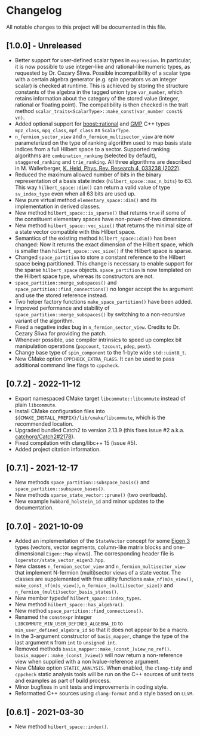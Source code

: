 # Changelog

All notable changes to this project will be documented in this file.

## [1.0.0] - Unreleased

- Better support for user-defined scalar types in ``expression``. In particular,
  it is now possible to use integer-like and rational-like numeric types, as
  requested by Dr. Cezary Śliwa. Possible incompatibility of a scalar type with
  a certain algebra generator (e.g. spin operators vs an integer scalar) is
  checked at runtime. This is achieved by storing the structure constants of the
  algebra in the tagged union type ``var_number``, which retains information
  about the category of the stored value (integer, rational or floating point).
  The compatibility is then checked in the trait method
  ``scalar_traits<ScalarType>::make_const(var_number const& vn)``.
- Added optional support for [boost::rational](
  https://www.boost.org/doc/libs/latest/libs/rational/rational.html) and
  [GMP](https://gmplib.org) C++ types ``mpz_class``, ``mpq_class``,
  ``mpf_class`` as ``ScalarType``.
- ``n_fermion_sector_view`` and ``n_fermion_multisector_view`` are now
  parameterized on the type of ranking algorithm used to map basis state indices
  from a full Hilbert space to a sector. Supported ranking algorithms are
  ``combination_ranking`` (selected by default), ``staggered_ranking`` and
  ``trie_ranking``. All three algorithms are described in M. Wallerberger,
  [K. Held, Phys. Rev. Research 4, 033238 (2022)](
  https://doi.org/10.1103/PhysRevResearch.4.033238).
- Reduced the maximum allowed number of bits in the binary representation of
  a basis state index (``hilbert_space::max_n_bits``) to 63. This way
  ``hilbert_space::dim()`` can return a valid value of type ``sv_index_type``
  even when all 63 bits are used up.
- New pure virtual method ``elementary_space::dim()`` and its implementation in
  derived classes.
- New method ``hilbert_space::is_sparse()`` that returns ``true`` if some of
  the constituent elementary spaces have non-power-of-two dimensions.
- New method ``hilbert_space::vec_size()`` that returns the minimal size of a
  state vector compatible with this Hilbert space.
- Semantics of the existing method ``hilbert_space::dim()`` has been changed:
  Now it returns the exact dimension of the Hilbert space, which is smaller than
  ``hilbert_space::vec_size()`` if the Hilbert space is sparse.
- Changed ``space_partition`` to store a constant reference to the Hilbert space
  being partitioned. This change is necessary to enable support for the sparse
  ``hilbert_space`` objects. ``space_partition`` is now templated on the Hilbert
  space type, whereas its constructors are not.
- ``space_partition::merge_subspaces()`` and
  ``space_partition::find_connections()`` no longer accept the ``hs`` argument
  and use the stored reference instead.
- Two helper factory functions ``make_space_partition()`` have been added.
- Improved performance and stability of ``space_partition::merge_subspaces()``
  by switching to a non-recursive variant of the algorithm.
- Fixed a negative index bug in ``n_fermion_sector_view``.
  Credits to Dr. Cezary Śliwa for providing the patch.
- Whenever possible, use compiler intrinsics to speed up complex bit
  manipulation operations (``popcount``, ``tzcount``, ``pdep``, ``pext``).
- Change base type of ``spin_component`` to the 1-byte wide ``std::uint8_t``.
- New CMake option ``CPPCHECK_EXTRA_FLAGS``. It can be used to pass additional
  command line flags to ``cppcheck``.

## [0.7.2] - 2022-11-12

- Export namespaced CMake target ``libcommute::libcommute`` instead of
  plain ``libcommute``.
- Install CMake configuration files into
  ``${CMAKE_INSTALL_PREFIX}/lib/cmake/libcommute``, which is the recommended
  location.
- Upgraded bundled Catch2 to version 2.13.9 (this fixes issue #2 a.k.a.
  [catchorg/Catch2#2178](https://github.com/catchorg/Catch2/issues/2178)).
- Fixed compilation with clang/libc++ 15 (issue #5).
- Added project citation information.

## [0.7.1] - 2021-12-17

- New methods ``space_partition::subspace_basis()`` and
  ``space_partition::subspace_bases()``.
- New methods ``sparse_state_vector::prune()`` (two overloads).
- New example ``hubbard_holstein_1d`` and minor updates to the documentation.

## [0.7.0] - 2021-10-09

- Added an implementation of the ``StateVector`` concept for some
  [Eigen 3](https://eigen.tuxfamily.org/) types (vectors, vector segments,
  column-like matrix blocks and one-dimensional ``Eigen::Map`` views).
  The corresponding header file is ``loperator/state_vector_eigen3.hpp``.
- New classes ``n_fermion_sector_view`` and ``n_fermion_multisector_view`` that
  implement N-fermion (multi)sector views of a state vector. The classes are
  supplemented with free utility functions ``make_nf(m)s_view()``,
  ``make_const_nf(m)s_view()``, ``n_fermion_(multi)sector_size()`` and
  ``n_fermion_(multi)sector_basis_states()``.
- New member typedef ``hilbert_space::index_types``.
- New method ``hilbert_space::has_algebra()``.
- New method ``space_partition::find_connections()``.
- Renamed the ``constexpr`` integer ``LIBCOMMUTE_MIN_USER_DEFINED_ALGEBRA_ID``
  to ``min_user_defined_algebra_id`` so that it does not appear to be a macro.
- In the 3-argument constructor of ``basis_mapper``, change the type of the last
  argument ``N`` from ``int`` to ``unsigned int``.
- Removed methods ``basis_mapper::make_(const_)view_no_ref()``.
  ``basis_mapper::make_(const_)view()`` will now return a non-reference view
  when supplied with a non lvalue-reference argument.
- New CMake option ``STATIC_ANALYSIS``. When enabled, the ``clang-tidy`` and
  ``cppcheck`` static analysis tools will be run on the C++ sources of unit
  tests and examples as part of build process.
- Minor bugfixes in unit tests and improvements in coding style.
- Reformatted C++ sources using ``clang-format`` and a style based on ``LLVM``.

## [0.6.1] - 2021-03-30

- New method ``hilbert_space::index()``.
